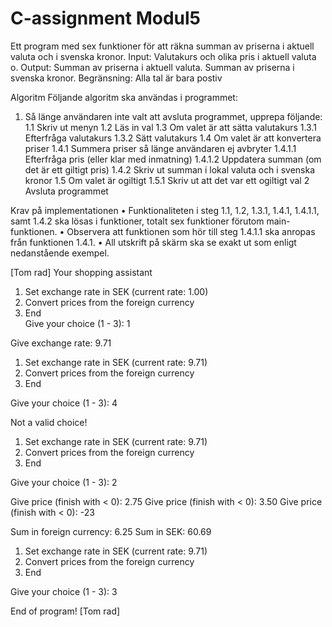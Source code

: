 # C-assignment Modul5
Ett program med sex funktioner för att räkna summan av priserna i aktuell valuta och i svenska kronor.
Input:       Valutakurs och olika pris i aktuell valuta o.
Output:      Summan av priserna i aktuell valuta.
             Summan av priserna i svenska kronor.
Begränsning: Alla tal är bara postiv


Algoritm 
Följande algoritm ska användas i programmet: 
 
  1.  Så länge användaren inte valt att avsluta programmet, upprepa följande: 
    1.1  Skriv ut menyn 
    1.2  Läs in val 
    1.3  Om valet är att sätta valutakurs 
      1.3.1  Efterfråga valutakurs 
      1.3.2  Sätt valutakurs 
    1.4  Om valet är att konvertera priser 
      1.4.1  Summera priser så länge användaren ej avbryter 
        1.4.1.1  Efterfråga pris (eller klar med inmatning) 
        1.4.1.2  Uppdatera summan (om det är ett giltigt pris) 
      1.4.2  Skriv ut summan i lokal valuta och i svenska kronor 
    1.5  Om valet är ogiltigt 
      1.5.1  Skriv ut att det var ett ogiltigt val 
  2  Avsluta programmet 
  
  Krav på implementationen 
• Funktionaliteten i steg 1.1, 1.2, 1.3.1, 1.4.1, 1.4.1.1, samt 1.4.2 ska lösas i funktioner, totalt sex 
funktioner förutom main-funktionen. 
• Observera att funktionen som hör till steg 1.4.1.1 ska anropas från funktionen 1.4.1. 
• All utskrift på skärm ska se exakt ut som enligt nedanstående exempel. 


[Tom rad] 
Your shopping assistant 
 
1. Set exchange rate in SEK (current rate: 1.00) 
2. Convert prices from the foreign currency 
3. End  
Give your choice (1 - 3): 1 
 
Give exchange rate: 9.71  
1. Set exchange rate in SEK (current rate: 9.71) 
2. Convert prices from the foreign currency 
3. End 
 
Give your choice (1 - 3): 4 
 
Not a valid choice! 
 
1. Set exchange rate in SEK (current rate: 9.71) 
2. Convert prices from the foreign currency 
3. End 
 
Give your choice (1 - 3): 2 
 
Give price (finish with < 0): 2.75 
Give price (finish with < 0): 3.50 
Give price (finish with < 0): -23 
 
Sum in foreign currency: 6.25 
Sum in SEK: 60.69 
 
1. Set exchange rate in SEK (current rate: 9.71) 
2. Convert prices from the foreign currency 
3. End 
 
Give your choice (1 - 3): 3 
 
End of program! 
[Tom rad] 
